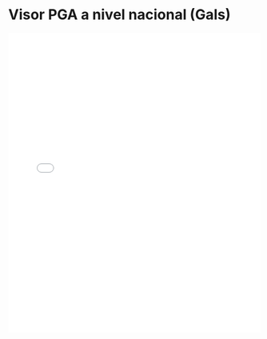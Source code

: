 # Visor PGA a nivel nacional (Gals)

<iframe src="../mapa_peru.html" width="100%" height="600" frameborder="0"></iframe>
